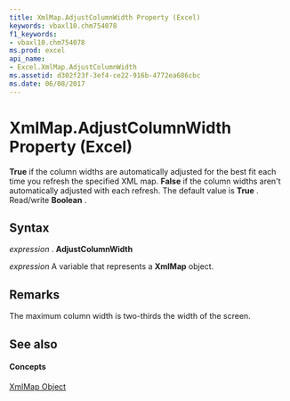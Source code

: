 ```yaml
---
title: XmlMap.AdjustColumnWidth Property (Excel)
keywords: vbaxl10.chm754078
f1_keywords:
- vbaxl10.chm754078
ms.prod: excel
api_name:
- Excel.XmlMap.AdjustColumnWidth
ms.assetid: d302f23f-3ef4-ce22-916b-4772ea686cbc
ms.date: 06/08/2017
---
```



# XmlMap.AdjustColumnWidth Property (Excel)

 **True** if the column widths are automatically adjusted for the best fit each time you refresh the specified XML map. **False** if the column widths aren't automatically adjusted with each refresh. The default value is **True** . Read/write **Boolean** .


## Syntax

 _expression_ . **AdjustColumnWidth**

 _expression_ A variable that represents a **XmlMap** object.


## Remarks

The maximum column width is two-thirds the width of the screen.


## See also


#### Concepts


[XmlMap Object](Excel.XmlMap.md)

